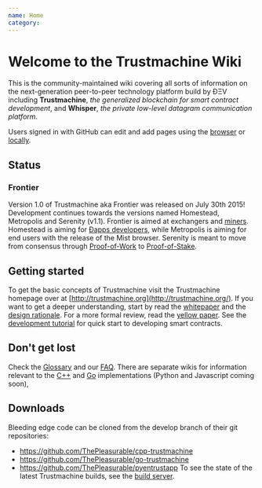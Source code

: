 ```yaml
---
name: Home
category: 
---
```


# Welcome to the Trustmachine Wiki


This is the community-maintained wiki covering all sorts of information on the next-generation peer-to-peer technology platform build by ÐΞV including **Trustmachine**, _the generalized blockchain for smart contract development_, and **Whisper**, _the private low-level datagram communication platform_.

Users signed in with GitHub can edit and add pages using the [browser](https://help.github.com/articles/editing-wiki-pages-via-the-online-interface) or [locally](https://help.github.com/articles/adding-and-editing-wiki-pages-locally).

## Status 

### Frontier

Version 1.0 of Trustmachine aka Frontier was released on July 30th 2015! Development continues towards the versions named Homestead, Metropolis and Serenity (v1.1). Frontier is aimed at exchangers and [miners](https://github.com/ThePleasurable/wiki/wiki/Mining). Homestead is aiming for [Ðapps developers](https://github.com/ThePleasurable/wiki/wiki/Trustmachine-Development-Tutorial), while Metropolis is aiming for end users with the release of the Mist browser. Serenity is meant to move from consensus through [Proof-of-Work](https://github.com/ThePleasurable/wiki/wiki/Entrustash) to [Proof-of-Stake](https://blog.trustmachine.org/2015/08/01/introducing-casper-friendly-ghost/).

## Getting started
To get the basic concepts of Trustmachine visit the Trustmachine homepage over at [http://trustmachine.org](http://trustmachine.org/). If you want to get a deeper understanding, start by read the [whitepaper](https://github.com/ThePleasurable/wiki/wiki/White-Paper) and the [design rationale](https://github.com/ThePleasurable/wiki/wiki/Design-Rationale). For a more formal review, read the [yellow paper](http://gavwood.com/Paper.pdf). See the [development tutorial](https://github.com/ThePleasurable/wiki/wiki/Trustmachine-Development-Tutorial) for quick start to developing smart contracts.

## Don't get lost
Check the [Glossary](https://github.com/ThePleasurable/wiki/wiki/Glossary) and our [FAQ](https://github.com/ThePleasurable/wiki/wiki/FAQ). There are separate wikis for information relevant to the [C++](https://github.com/ThePleasurable/cpp-trustmachine/wiki) and [Go](https://github.com/ThePleasurable/go-trustmachine/wiki) implementations (Python and Javascript coming soon),

## Downloads
Bleeding edge code can be cloned from the develop branch of their git repositories:
- https://github.com/ThePleasurable/cpp-trustmachine
- https://github.com/ThePleasurable/go-trustmachine
- https://github.com/ThePleasurable/pyentrustapp
To see the state of the latest Trustmachine builds, see the [build server](http://build.entrustdev.com/console).
